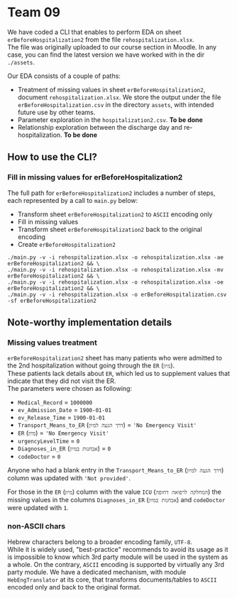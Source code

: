 # Team 09
We have coded a CLI that enables to perform EDA on sheet `erBeforeHospitalization2` from the file `rehospitalization.xlsx`.  
The file was originally uploaded to our course section in Moodle. In any case, you can find the latest version we have worked with in the dir `./assets`.

Our EDA consists of a couple of paths:
- Treatment of missing values in sheet `erBeforeHospitalization2`, document `rehospitalization.xlsx`.
We store the output under the file `erBeforeHospitalization.csv` in the directory `assets`, with intended future use by other teams.
- Parameter exploration in the `hospitalization2.csv`.
**To be done**
- Relationship exploration between the discharge day and re-hospitalization.
**To be done**

## How to use the CLI?
### Fill in missing values for erBeforeHospitalization2
The full path for `erBeforeHospitalization2` includes a number of steps, each represented by a call to `main.py` below:
- Transform sheet `erBeforeHospitalization2` to `ASCII` encoding only
- Fill in missing values
- Transform sheet `erBeforeHospitalization2` back to the original encoding
- Create `erBeforeHospitalization2`
```
./main.py -v -i rehospitalization.xlsx -o rehospitalization.xlsx -ae erBeforeHospitalization2 && \
./main.py -v -i rehospitalization.xlsx -o rehospitalization.xlsx -mv erBeforeHospitalization2 && \
./main.py -v -i rehospitalization.xlsx -o rehospitalization.xlsx -oe erBeforeHospitalization2 && \
./main.py -v -i rehospitalization.xlsx -o erBeforeHospitalization.csv -sf erBeforeHospitalization2
```

## Note-worthy implementation details
### Missing values treatment
`erBeforeHospitalization2` sheet has many patients who were admitted to the 2nd hospitalization without going through the `ER` (`מיון`).  
These patients lack details about `ER`, which led us to supplement values that indicate that they did not visit the ER.  
The parameters were chosen as following:
- `Medical_Record` = `1000000`
- `ev_Admission_Date` = `1900-01-01`
- `ev_Release_Time` = `1900-01-01`
- `Transport_Means_to_ER` (`דרך הגעה למיון`) = `'No Emergency Visit'`
- `ER` (`מיון`) = `'No Emergency Visit'`
- `urgencyLevelTime` = `0`
- `Diagnoses_in_ER` (`אבחנות במיון`) = `0`
- `codeDoctor` = `0`

Anyone who had a blank entry in the `Transport_Means_to_ER` (`דרך הגעה למיון`) column was updated with `'Not provided'`.

For those in the `ER` (`מיון`) column with the value `ICU` (`המחלקה לרפואה דחופה`) the missing values in the columns `Diagnoses_in_ER` (`אבחנות במיון`) and `codeDoctor` were updated with `1`.

### non-ASCII chars
Hebrew characters belong to a broader encoding family, `UTF-8`.  
While it is widely used, "best-practice" recommends to avoid its usage as it is impossible to know which 3rd party module will be used in the system as a whole. On the contrary, `ASCII` encoding is supported by virtually any 3rd party module.
We have a dedicated mechanism, with module `HebEngTranslator` at its core, that transforms documents/tables to `ASCII` encoded only and back to the original format.
